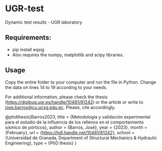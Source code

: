 # UGR-test
 Dynamic test results - UGR laboratory

## Requirements:
- pip install eqsig
- Also requires the numpy, matplotlib and scipy libraries.

## Usage
Copy the entire folder to your computer and run the file in Python. Change the data on lines 14 to 19 according to your needs. 

For additional information, please check the thesis (https://digibug.ugr.es/handle/10481/81242) or the article or write to jose.barros@cu.ucsg.edu.ec. Please, cite accordingly.

@phdthesis{Barros2023,
	title = {Metodología y validación experimental para el estudio de la influencia de los rellenos en el comportamiento sísmico de pórticos},
	author = {Barros, José},
	year = {2023},
	month = {February},
	url = {https://hdl.handle.net/10481/81242},
	school = {Universidad de Granada, Department of Structural Mechanics \& Hydraulic Engineering},
	type = {PhD thesis}
}
